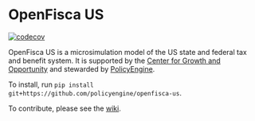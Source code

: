 # OpenFisca US

[![codecov](https://codecov.io/gh/PolicyEngine/openfisca-us/branch/master/graph/badge.svg?token=BLoCjCf5Qr)](https://codecov.io/gh/PolicyEngine/openfisca-us)

OpenFisca US is a microsimulation model of the US state and federal tax and benefit system.
It is supported by the [Center for Growth and Opportunity](https://cgousa.org) and stewarded by [PolicyEngine](https://policyengine.org).

To install, run `pip install git+https://github.com/policyengine/openfisca-us`.

To contribute, please see the [wiki](https://github.com/PolicyEngine/openfisca-us/wiki).
